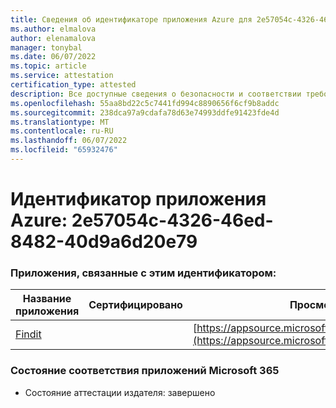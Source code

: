 ```yaml
---
title: Сведения об идентификаторе приложения Azure для 2e57054c-4326-46ed-8482-40d9a6d20e79
ms.author: elmalova
author: elenamalova
manager: tonybal
ms.date: 06/07/2022
ms.topic: article
ms.service: attestation
certification_type: attested
description: Все доступные сведения о безопасности и соответствии требованиям для 2e57054c-4326-46ed-8482-40d9a6d20e79.
ms.openlocfilehash: 55aa8bd22c5c7441fd994c8890656f6cf9b8addc
ms.sourcegitcommit: 238dca97a9cdafa78d63e74993ddfe91423fde4d
ms.translationtype: MT
ms.contentlocale: ru-RU
ms.lasthandoff: 06/07/2022
ms.locfileid: "65932476"
---
```

# <a name="azure-app-id-2e57054c-4326-46ed-8482-40d9a6d20e79"></a>Идентификатор приложения Azure: 2e57054c-4326-46ed-8482-40d9a6d20e79


### <a name="apps-associated-with-this-id"></a>Приложения, связанные с этим идентификатором:
| **Название приложения** | **Сертифицировано** | **Просмотр в AppSource** |
|--------------|---------------|-----------------------|
| [Findit](../forward/WA200003849.md) |  | [https://appsource.microsoft.com/product/office/WA200003849](https://appsource.microsoft.com/product/office/WA200003849) |

### <a name="microsoft-365-app-compliance-status"></a>Состояние соответствия приложений Microsoft 365
- Состояние аттестации издателя: завершено

